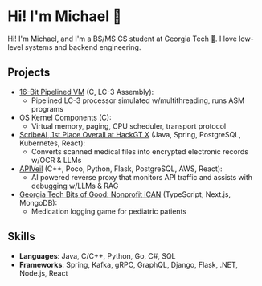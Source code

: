 # Hi! I'm Michael 👋

Hi! I'm Michael, and I'm a BS/MS CS student at Georgia Tech 🐝. I love low-level systems and backend engineering.

## Projects
- [16-Bit Pipelined VM](https://github.com/michaelhyi/pipelined-vm) (C, LC-3 Assembly):
	- Pipelined LC-3 processor simulated w/multithreading, runs ASM programs
- OS Kernel Components (C):
	- Virtual memory, paging, CPU scheduler, transport protocol
- [ScribeAI, 1st Place Overall at HackGT X](https://github.com/michaelhyi/scribeai) (Java, Spring, PostgreSQL, Kubernetes, React):
	- Converts scanned medical files into encrypted electronic records w/OCR & LLMs
- [APIVeil](https://github.com/michaelhyi/apiveil) (C++, Poco, Python, Flask, PostgreSQL, AWS, React):
	- AI powered reverse proxy that monitors API traffic and assists with debugging w/LLMs & RAG
- [Georgia Tech Bits of Good: Nonprofit iCAN](https://github.com/GTBitsofGood/ican) (TypeScript, Next.js, MongoDB):
	- Medication logging game for pediatric patients

## Skills
- **Languages**: Java, C/C++, Python, Go, C#, SQL
- **Frameworks**: Spring, Kafka, gRPC, GraphQL, Django, Flask, .NET, Node.js, React


